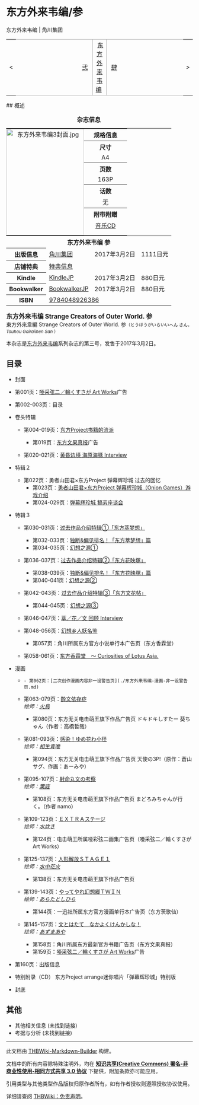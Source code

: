 # 东方外来韦编/参

<!-- source html: G:\repos\THBWiki-Markdown-Builder\THBWikiMarkdown\Temp\main\8\8a\ns0%3A%E4%B8%9C%E6%96%B9%E5%A4%96%E6%9D%A5%E9%9F%A6%E7%BC%96%2F%E5%8F%82.html -->

东方外来韦编 | 角川集团

<center>

<table>
<tbody><tr>
<td>&lt;
</td>
<td style="border-top: 1px solid #aaaaaa; border-bottom: 1px solid #aaaaaa; width: 50%; text-align: right"><a href="./东方外来韦编-弐.md" title="东方外来韦编/弐">弐</a>&#160;
</td>
<td style="text-align: center; border-left: 1px solid #aaaaaa; border-right: 1px solid #aaaaaa; border-top: 1px solid #aaaaaa; border-bottom: 1px solid #aaaaaa;">&#160;<a href="./东方外来韦编.md" title="东方外来韦编">东方外来韦编</a>&#160;
</td>
<td style="border-top: 1px solid #aaaaaa; border-bottom: 1px solid #aaaaaa; width: 50%; text-align: left">&#160;<a href="./东方外来韦编-肆.md" title="东方外来韦编/肆">肆</a>
</td>
<td>&gt;
</td></tr></tbody></table>

  
</center>
## 概述

<table><caption><b>杂志信息</b></caption>
<tbody><tr style="border-spacing: 0px;"><td colspan="4" style="text-align:center; padding: 0px;">
<table style="margin: 0px; padding: 0px;text-align:center !important;width:100%">
<tbody><tr><td rowspan="10" style="padding: 0px;">
<div class="floatnone"><a href="./文件-东方外来韦编3封面.jpg.md" class="image"><img alt="东方外来韦编3封面.jpg" src="https://upload.thwiki.cc/thumb/7/75/%E4%B8%9C%E6%96%B9%E5%A4%96%E6%9D%A5%E9%9F%A6%E7%BC%963%E5%B0%81%E9%9D%A2.jpg/210px-%E4%B8%9C%E6%96%B9%E5%A4%96%E6%9D%A5%E9%9F%A6%E7%BC%963%E5%B0%81%E9%9D%A2.jpg" decoding="async" loading="lazy" width="210" height="287" srcset="https://upload.thwiki.cc/thumb/7/75/%E4%B8%9C%E6%96%B9%E5%A4%96%E6%9D%A5%E9%9F%A6%E7%BC%963%E5%B0%81%E9%9D%A2.jpg/315px-%E4%B8%9C%E6%96%B9%E5%A4%96%E6%9D%A5%E9%9F%A6%E7%BC%963%E5%B0%81%E9%9D%A2.jpg 1.5x, https://upload.thwiki.cc/thumb/7/75/%E4%B8%9C%E6%96%B9%E5%A4%96%E6%9D%A5%E9%9F%A6%E7%BC%963%E5%B0%81%E9%9D%A2.jpg/420px-%E4%B8%9C%E6%96%B9%E5%A4%96%E6%9D%A5%E9%9F%A6%E7%BC%963%E5%B0%81%E9%9D%A2.jpg 2x" data-file-width="1873" data-file-height="2560"></a></div>
</td><th class="titleH1" style="width:100px" height="20">规格信息</th>
</tr><tr><th class="titleH2" height="20">尺寸</th></tr>
<tr><td height="20">A4</td></tr>
<tr><th class="titleH2" height="20">页数</th></tr>
<tr><td height="20">163P</td></tr>
<tr><th class="titleH2" height="20">话数</th></tr>
<tr><td height="20">无</td></tr>
<tr><th class="titleH2" height="20">附带附赠</th></tr>
<tr><td height="20"><a href="/%E4%B8%9C%E6%96%B9%E5%A4%96%E6%9D%A5%E9%9F%A6%E7%BC%96/%E5%8F%82/%E9%99%84%E5%B1%9ECD3" class="mw-redirect" title="东方外来韦编/参/附属CD3">音乐CD</a></td></tr>
<tr><td></td></tr>
</tbody></table>
</td></tr><tr><th colspan="4" class="titleH1">东方外来韦编 参</th></tr>
<tr><th scope="row" class="titleH2" width="60px">出版信息</th><td><a href="./角川集团.md" title="角川集团">角川集团</a></td><td>2017年3月2日</td><td>1111日元</td></tr><tr><th scope="row" class="titleH2"><b>店铺特典</b></th><td colspan="3"><a href="/index.php?title=%E4%B8%9C%E6%96%B9%E5%A4%96%E6%9D%A5%E9%9F%A6%E7%BC%96/%E5%8F%82/%E7%89%B9%E5%85%B8&amp;action=edit&amp;redlink=1" class="new" title="东方外来韦编/参/特典（页面不存在）">特典信息</a></td></tr><tr><th scope="row" class="titleH2"><b>Kindle</b></th><td><a href="http://www.amazon.co.jp/dp/B06XD448QT" class="extiw" title="亚马逊:B06XD448QT">KindleJP</a></td><td>2017年3月2日</td><td>880日元</td></tr><tr><th scope="row" class="titleH2"><b>Bookwalker</b></th><td><a href="https://bookwalker.jp/dee2bc960b-ca54-4174-813b-c12f5566e37d" class="extiw" title="bookwalker:dee2bc960b-ca54-4174-813b-c12f5566e37d">BookwalkerJP</a></td><td>2017年3月2日</td><td>880日元</td></tr><tr><th scope="row" class="titleH2"><b>ISBN</b></th><td colspan="3"><a href="http://thwiki.cc/Special:BookSources/9784048926386" class="extiw" title="isbn:9784048926386">9784048926386</a></td></tr></tbody></table>


  
<big> **东方外来韦编 Strange Creators of Outer World. 参**   
</big>
東方外來韋編 Strange Creators of Outer World. 参<small>（とうほうがいらいいへん さん， *Touhou Gairaiihen San* ）</small>  

本杂志是[东方外来韦编](./东方外来韦编.md)系列杂志的第三号，发售于2017年3月2日。
  

## 目录
- 封面
- 第001页：[唖采弦二／輪くすさが Art Works](./唖采弦二／輪くすさが_Art_Works.md)广告
- 第002-003页：目录
- 卷头特辑
  - 第004-019页：[东方Project书籍的流派](./东方外来韦编-参-书籍的流派.md)
    - 第019页：[东方文果真报](./东方文果真报.md)广告

  - 第020-021页：[黄昏边境 海原海豚 Interview](./东方外来韦编-参-海原海豚访谈.md)

- 特辑２
  - 第022页：勇者山田君×东方Project 弹幕辉珍城 过去的回忆
    - 第023页：[勇者山田君×东方Project 弹幕辉珍城（Onion Games）游戏介绍](./东方外来韦编-参-弹幕辉珍城.md)
    - 第024-029页：[弹幕辉珍城 犒劳座谈会](./东方外来韦编-参-辉珍城访谈.md)


- 特辑３
  - 第030-031页：[过去作品介绍特辑①「东方萃梦想」](./东方外来韦编-参-萃梦想特辑.md)
    - 第032-033页：[独断&amp;偏见排名！「东方萃梦想」篇](./东方外来韦编-参-萃梦想交叉评论.md)
    - 第034-035页：[幻想之源①](./东方外来韦编-参-幻想之源①.md)

  - 第036-037页：[过去作品介绍特辑②「东方花映塚」](./东方外来韦编-参-花映塚特辑.md)
    - 第038-039页：[独断&amp;偏见排名！「东方花映塚」篇](./东方外来韦编-参-花映塚交叉评论.md)
    - 第040-041页：[幻想之源②](./东方外来韦编-参-幻想之源②.md)

  - 第042-043页：[过去作品介绍特辑③「东方文花帖」](./东方外来韦编-参-文花帖特辑.md)
    - 第044-045页：[幻想之源③](./东方外来韦编-参-幻想之源③.md)

  - 第046-047页：[萃／花／文 回顾 Interview](./东方外来韦编-参-ZUN访谈.md)
  - 第048-056页：[幻想乡人妖名鉴](./东方外来韦编-参-幻想乡人妖名鉴.md)
    - 第057页：角川所属东方官方小说单行本广告页（东方香霖堂）

  - 第058-061页：[东方香霖堂　～ Curiosities of Lotus Asia.](./东方香霖堂-东方外来韦编第3话.md)

- 漫画
  -     - 第062页：[二次创作漫画内容非一设警告页](./东方外来韦编-漫画-非一设警告页.md)

  - 第063-079页：[酔文依存症](http://bbs.nyasama.com/forum.php?mod=viewthread&amp;tid=67248)  
 *绘师：[火鳥](./火鳥.md)* 
    - 第080页：东方无关电击萌王旗下作品广告页 ドキドキしすたー 葵ちゃん（作者：高橋哲哉）

  - 第081-093页：[感染！ゆめ花わ小径](http://bbs.nyasama.com/forum.php?mod=viewthread&amp;tid=67128)  
 *绘师：[相生青唯](./相生青唯.md)* 
    - 第094页：东方无关电击萌王旗下作品广告页 天使の3P!（原作：蒼山サグ、作画：あーみや）

  - 第095-107页：[射命丸文の考察](http://bbs.nyasama.com/forum.php?mod=viewthread&amp;tid=76848)  
 *绘师：[葉庭](./葉庭.md)* 
    - 第108页：东方无关电击萌王旗下作品广告页 まどろみちゃんが行く。（作者 namo）

  - 第109-123页：[ＥＸＴＲＡステージ](http://bbs.nyasama.com/forum.php?mod=viewthread&amp;tid=76608)  
 *绘师：[水炊き](./水炊き.md)* 
    - 第124页：电击萌王所属哑彩弦二画集广告页（唖采弦二／輪くすさが Art Works）

  - 第125-137页：[人形解放ＳＴＡＧＥ１](http://bbs.nyasama.com/forum.php?mod=viewthread&amp;tid=67112)  
 *绘师：[水中花火](./水中花火.md)* 
    - 第138页：东方无关电击萌王旗下作品广告页

  - 第139-143页：[やってやれ幻想郷ＴＷＩＮ](http://bbs.nyasama.com/forum.php?mod=viewthread&amp;tid=69353)  
 *绘师：[あらたとしひら](./あらたとしひら.md)* 
    - 第144页：一迅社所属东方官方漫画单行本广告页（东方茨歌仙）

  - 第145-157页：[文とはたて　なかよくけんかしな！](http://bbs.nyasama.com/forum.php?mod=viewthread&amp;tid=69354)  
 *绘师：[あずまあや](./あずまあや.md)* 
    - 第158页：角川所属东方最新官方书籍广告页（东方文果真报）
    - 第159页：[唖采弦二／輪くすさが Art Works](./唖采弦二／輪くすさが_Art_Works.md)广告


- 第160页：出版信息
- 特别附录（CD） 东方Project arrange迷你唱片「弹幕辉珍城」特别版
- 封底

## 其他
- 其他相关信息 (未找到链接)
- 考据与分析 (未找到链接)





---

此文档由 [THBWiki-Markdown-Builder](https://github.com/Delsin-Yu/THBWiki-Markdown-Builder) 构建。

文档中的所有内容除特殊注明外，均在 [**知识共享(Creative Commons) 署名-非商业性使用-相同方式共享 3.0 协议**](https://creativecommons.org/licenses/by-sa/3.0/deed.zh-hans) 下提供，附加条款亦可能应用。

引用类型与其他类型作品版权归原作者所有，如有作者授权则遵照授权协议使用。

详细请查阅 [THBWiki：免责声明](https://thbwiki.cc/THBWiki:%E5%85%8D%E8%B4%A3%E5%A3%B0%E6%98%8E)。

